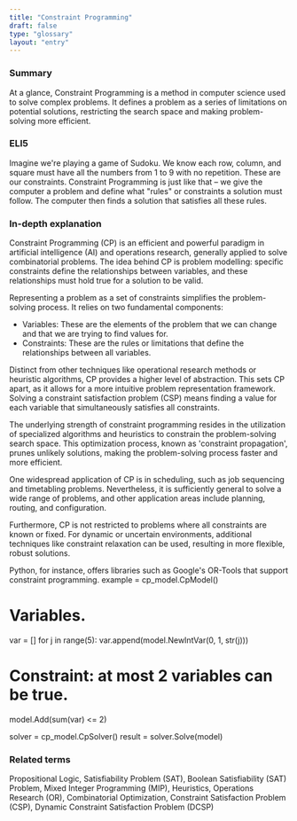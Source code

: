 ```yaml
---
title: "Constraint Programming"
draft: false
type: "glossary"
layout: "entry"
---
```


### Summary
At a glance, Constraint Programming is a method in computer science used to solve complex problems. It defines a problem as a series of limitations on potential solutions, restricting the search space and making problem-solving more efficient.

### ELI5
Imagine we're playing a game of Sudoku. We know each row, column, and square must have all the numbers from 1 to 9 with no repetition. These are our constraints. Constraint Programming is just like that – we give the computer a problem and define what "rules" or constraints a solution must follow. The computer then finds a solution that satisfies all these rules.

### In-depth explanation
Constraint Programming (CP) is an efficient and powerful paradigm in artificial intelligence (AI) and operations research, generally applied to solve combinatorial problems. The idea behind CP is problem modelling: specific constraints define the relationships between variables, and these relationships must hold true for a solution to be valid. 

Representing a problem as a set of constraints simplifies the problem-solving process. It relies on two fundamental components:

- Variables: These are the elements of the problem that we can change and that we are trying to find values for.
- Constraints: These are the rules or limitations that define the relationships between all variables.

Distinct from other techniques like operational research methods or heuristic algorithms, CP provides a higher level of abstraction. This sets CP apart, as it allows for a more intuitive problem representation framework. Solving a constraint satisfaction problem (CSP) means finding a value for each variable that simultaneously satisfies all constraints.

The underlying strength of constraint programming resides in the utilization of specialized algorithms and heuristics to constrain the problem-solving search space. This optimization process, known as 'constraint propagation', prunes unlikely solutions, making the problem-solving process faster and more efficient.

One widespread application of CP is in scheduling, such as job sequencing and timetabling problems. Nevertheless, it is sufficiently general to solve a wide range of problems, and other application areas include planning, routing, and configuration.

Furthermore, CP is not restricted to problems where all constraints are known or fixed. For dynamic or uncertain environments, additional techniques like constraint relaxation can be used, resulting in more flexible, robust solutions.

Python, for instance, offers libraries such as Google's OR-Tools that support constraint programming.
example = cp_model.CpModel()
# Variables.
var = []
for j in range(5):
    var.append(model.NewIntVar(0, 1, str(j)))

# Constraint: at most 2 variables can be true.
model.Add(sum(var) <= 2)

solver = cp_model.CpSolver()
result = solver.Solve(model)

### Related terms
Propositional Logic, Satisfiability Problem (SAT), Boolean Satisfiability (SAT) Problem, Mixed Integer Programming (MIP), Heuristics, Operations Research (OR), Combinatorial Optimization, Constraint Satisfaction Problem (CSP), Dynamic Constraint Satisfaction Problem (DCSP)
